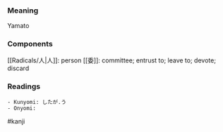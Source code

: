 ### Meaning

Yamato

### Components

[[Radicals/人|人]]: person [[委]]: committee; entrust to; leave to; devote; discard

### Readings

```
- Kunyomi: したが.う
- Onyomi: 
```

#kanji